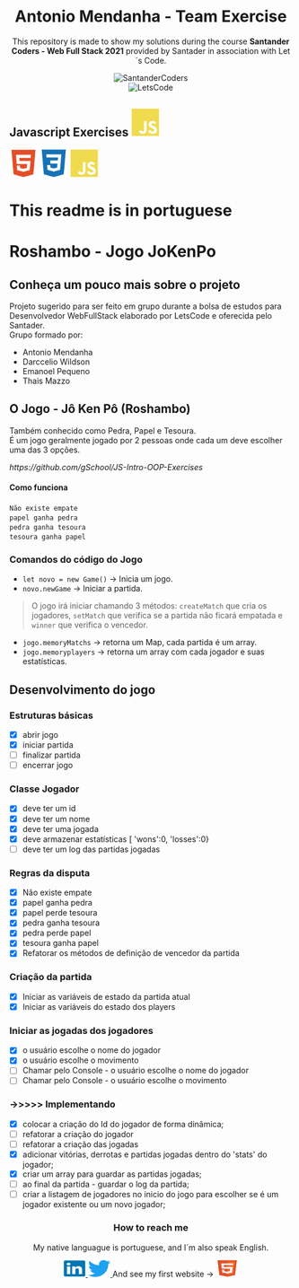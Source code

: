 <div align="center">
    <h1>Antonio Mendanha - Team Exercise</h1>
    <p>This repository is made to show my solutions during the course <b>Santander Coders - Web Full Stack 2021</b> provided by Santader in association with Let´s Code.</p>
    <img height="100" alt="SantanderCoders" src="https://letscode.com.br/images/Processes/SantanderCoders.svg">
    <br>
    <img height="20" alt="LetsCode" src="https://lc-public-assets.s3.sa-east-1.amazonaws.com/images/Header/letsCodeLogo.svg">    
</div>

<div> 
  <h2>Javascript Exercises
    <img height="50" alt="Javascript" src="https://raw.githubusercontent.com/devicons/devicon/master/icons/javascript/javascript-plain.svg"><br>
  </h2>
  <img height="50" alt="HTML" src="https://raw.githubusercontent.com/devicons/devicon/master/icons/html5/html5-plain.svg">
  <img height="50" alt="CSS" src="https://raw.githubusercontent.com/devicons/devicon/master/icons/css3/css3-plain.svg">
  <img height="50" alt="Javascript" src="https://raw.githubusercontent.com/devicons/devicon/master/icons/javascript/javascript-plain.svg">
</div>

<h1>This readme is in portuguese</h1>

# Roshambo - Jogo JoKenPo
## Conheça um pouco mais sobre o projeto
<div>
<p> Projeto sugerido para ser feito em grupo durante a bolsa de estudos para Desenvolvedor WebFullStack elaborado por LetsCode e oferecida pelo Santader.<br>
Grupo formado por:
  <ul>
    <li>Antonio Mendanha</li>
    <li>Darccelio Wildson</li>
    <li>Emanoel Pequeno</li>
    <li>Thais Mazzo</li>
  </ul>
</p>
</div>

## O Jogo - Jô Ken Pô (Roshambo)
<div>

<p>Também conhecido como Pedra, Papel e Tesoura.<br>
É um jogo geralmente jogado por 2 pessoas onde cada um deve escolher uma das 3 opções.<br>
</p>
<cite>https://github.com/gSchool/JS-Intro-OOP-Exercises</cite>

<div>

#### Como funciona
`Não existe empate`<br>
`papel ganha pedra`<br>
`pedra ganha tesoura`<br>
`tesoura ganha papel`<br>

<div>
<h3>Comandos do código do Jogo</h3>

- `let novo = new Game()` -> Inicia um jogo.                     
- `novo.newGame` -> Iniciar a partida. 
> O jogo irá iniciar chamando 3 métodos: `createMatch` que cria os jogadores, `setMatch` que verifica se a partida não ficará empatada e `winner` que verifica o vencedor.
- `jogo.memoryMatchs` -> retorna um Map, cada partida é um array.
- `jogo.memoryplayers` -> retorna um array com cada jogador e suas estatísticas.
</div>

## Desenvolvimento do jogo
### Estruturas básicas
- [x] abrir jogo
- [x] iniciar partida
- [ ] finalizar partida
- [ ] encerrar jogo
### Classe Jogador
- [x] deve ter um id
- [x] deve ter um nome 
- [x] deve ter uma jogada 
- [x] deve armazenar estatísticas [ 'wons':0, 'losses':0}
- [ ] deve ter um log das partidas jogadas
### Regras da disputa
- [x] Não existe empate
- [x] papel ganha pedra
- [x] papel perde tesoura
- [x] pedra ganha tesoura
- [x] pedra perde papel
- [x] tesoura ganha papel
- [x] Refatorar os métodos de definição de vencedor da partida
### Criação da partida
- [x] Iniciar as variáveis de estado da partida atual 
- [x] Iniciar as variáveis do estado dos players
### Iniciar as jogadas dos jogadores
- [x] o usuário escolhe o nome do jogador
- [x] o usuário escolhe o movimento 
- [ ] Chamar pelo Console - o usuário escolhe o nome do jogador
- [ ] Chamar pelo Console - o usuário escolhe o movimento 

### ->>>>> Implementando
- [x] colocar a criação do Id do jogador de forma dinâmica;
- [ ] refatorar a criação do jogador
- [ ] refatorar a criação das jogadas
- [x] adicionar vitórias, derrotas e partidas jogadas dentro do 'stats' do jogador;
- [x] criar um array para guardar as partidas jogadas;
- [ ] ao final da partida - guardar o log da partida;
- [ ] criar a listagem de jogadores no inicio do jogo para escolher se é um jogador existente ou um novo jogador;

<div align="center">
  <h3> How to reach me </h3>
  <p> My native languague is portuguese, and I´m also speak English.</p>
  <a href="https://www.linkedin.com/in/antoniomendanha/" target="blank">
    <img height="30" width="40" alt="Antonio-Linkedin" src="https://raw.githubusercontent.com/devicons/devicon/master/icons/linkedin/linkedin-original.svg">
  </a>
  <a href="https://www.twitter.com/antoniomendanha" target="blank">
    <img height="30" width="40" alt="Antonio-twitter" src="https://raw.githubusercontent.com/devicons/devicon/master/icons/twitter/twitter-original.svg">
  </a>
  <span> And see my first website -></span>  
  <a href="https://antoniomendanha.github.io" target="blank">
  <img height="30" width="40" alt="Antonio-HTML" src="https://raw.githubusercontent.com/devicons/devicon/master/icons/html5/html5-original.svg">
  </a>
</div>
